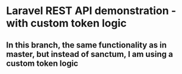 # Laravel REST API demonstration - with custom token logic
## In this branch, the same functionality as in master, but instead of sanctum, I am using a custom token logic
